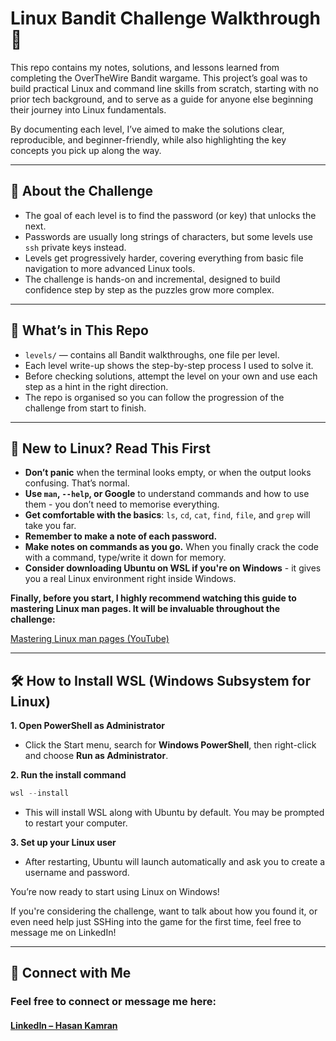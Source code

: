 # Linux Bandit Challenge Walkthrough 🐧

This repo contains my notes, solutions, and lessons learned from completing the OverTheWire Bandit wargame. This project’s goal was to build practical Linux and command line skills from scratch, starting with no prior tech background, and to serve as a guide for anyone else beginning their journey into Linux fundamentals.  

By documenting each level, I’ve aimed to make the solutions clear, reproducible, and beginner-friendly, while also highlighting the key concepts you pick up along the way.

---

## 📘 About the Challenge  

- The goal of each level is to find the password (or key) that unlocks the next.  
- Passwords are usually long strings of characters, but some levels use `ssh` private keys instead.  
- Levels get progressively harder, covering everything from basic file navigation to more advanced Linux tools.  
- The challenge is hands-on and incremental, designed to build confidence step by step as the puzzles grow more complex.

---

## 📁 What’s in This Repo  

- `levels/` — contains all Bandit walkthroughs, one file per level.
- Each level write-up shows the step-by-step process I used to solve it.
- Before checking solutions, attempt the level on your own and use each step as a hint in the right direction.  
- The repo is organised so you can follow the progression of the challenge from start to finish.  

---

## 🧠 New to Linux? Read This First  

- **Don’t panic** when the terminal looks empty, or when the output looks confusing. That’s normal.
- **Use `man`, `--help`, or Google** to understand commands and how to use them - you don’t need to memorise everything.
- **Get comfortable with the basics**: `ls`, `cd`, `cat`, `find`, `file`, and `grep` will take you far.
- **Remember to make a note of each password.**
- **Make notes on commands as you go.** When you finally crack the code with a command, type/write it down for memory.
- **Consider downloading Ubuntu on WSL if you're on Windows** - it gives you a real Linux environment right inside Windows.

**Finally, before you start, I highly recommend watching this guide to mastering Linux man pages. It will be invaluable throughout the challenge:**

[Mastering Linux man pages (YouTube)](https://www.youtube.com/watch?v=RzAkjX_9B7E)

---

## 🛠️ How to Install WSL (Windows Subsystem for Linux)

**1. Open PowerShell as Administrator**  
- Click the Start menu, search for **Windows PowerShell**, then right-click and choose **Run as Administrator**.

**2. Run the install command**  
   ```powershell
   wsl --install
   ```

- This will install WSL along with Ubuntu by default. You may be prompted to restart your computer.

**3. Set up your Linux user**

- After restarting, Ubuntu will launch automatically and ask you to create a username and password.

You’re now ready to start using Linux on Windows!

If you're considering the challenge, want to talk about how you found it, or even need help just SSHing into the game for the first time, feel free to message me on LinkedIn!

---

## 🔗 Connect with Me

### Feel free to connect or message me here:  
#### [LinkedIn – Hasan Kamran](https://www.linkedin.com/in/hasankamrandev)
